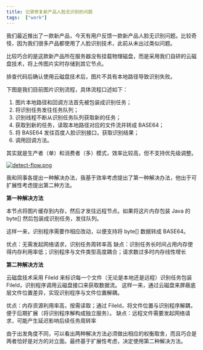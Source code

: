 ```yaml
---
title: 记录修复新产品人脸无识别的问题
tags:  ["work"]
---
```


我们最近推出了一款新产品，今天有用户反馈一款新产品人脸无识别问题。比较奇怪，因为我们很多产品都使用了人脸识别技术，此前从未出过类似问题。

比较巧合的是这款新产品所在服务器没有挂载物理磁盘，而是采用我们自研的云磁盘技术，将上传图片实时存储到其它节点。

排查代码后确认使用云磁盘技术后，图片不具有本地路径导致识别失败。

下图是我们目前图片识别流程，具体流程口述如下：

1. 图片本地路径和回调方法首先被包装成识别任务；
2. 将识别任务发往任务队列；
3. 识别线程不断从识别任务队列获取新的任务；
4. 获取到新的任务，读取本地路径对应的文件流并转成 BASE64；
5. 将 BASE64 发往百度人脸识别接口，获取识别结果；
6. 调用回调方法。

其实就是生产者（单）和消费者（多）模式，效率比较高，但不支持优先级调整。

[![detect-flow.png](https://i.postimg.cc/DfNFn8Nx/detect-flow.png)](https://postimg.cc/XX9tg745)

我和同事各提出一种解决办法，我基于效率考虑提出了第一种解决办法，他出于可扩展性考虑提出第二种方法。

**第一种解决方法**

本节点将图片缓存到内存，然后才发往远程节点。如果将这片内存包装 Java 的 byte[] 然后包装成识别任务，发往队列。

这样一来，识别程序需要作相应改动，以便支持将 byte[] 数据转成 BASE64。

优点：无需发起网络请求，识别任务周转率高
缺点：识别任务长时间占用内存使得内存利用率低；识别程序与文件类型高度耦合；请求数过多时内存线性增长

**第二种解决方法**

云磁盘技术采用 FileId 来标识每一个文件（无论是本地还是远程）识别任务包装 FileId，识别程序调用云磁盘接口来获取数据流。
这样一来，通过云磁盘来屏蔽底层文件位置差异，实现识别程序与文件位置解耦。

优点：内存资源利用率高，按需读取；通过 FileId，将文件位置与识别程序解耦，便于后期扩展（将识别程序解构成独立服务）。
缺点：远程文件需要发起网络请求，可能产生延迟影响后续任务周转率

由于出发角度不同，可以看出两种解决方法必须做出相应的权衡取舍，而且巧合是两者恰好是对方的对立面。最终基于扩展性考虑，决定使用第二种解决方法。
